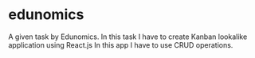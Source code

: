 # edunomics

A given task by Edunomics. 
In this task I have to create Kanban lookalike application using React.js
In this app I have to use CRUD operations.
